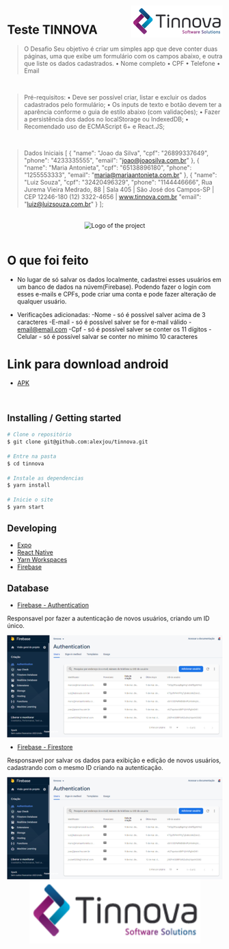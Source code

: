 <img src="./assets/Logo.png" alt="Logo of the project" align="right">

# Teste TINNOVA 

> O Desafio
Seu objetivo é criar um simples app que deve conter duas páginas, uma que exibe um
formulário com os campos abaixo, e outra que liste os dados cadastrados.
• Nome completo
• CPF
• Telefone
• Email

</br>

> Pré-requisitos:
• Deve ser possível criar, listar e excluir os dados cadastrados pelo formulário;
• Os inputs de texto e botão devem ter a aparência conforme o guia de estilo abaixo (com
validações);
• Fazer a persistência dos dados no localStorage ou IndexedDB;
• Recomendado uso de ECMAScript 6+ e React.JS;

</br>

> Dados Iniciais
[
 {
 "name": "Joao da Silva",
 "cpf": "26899337649",
 "phone": "4233335555",
 "email": "joao@joaosilva.com.br"
 },
 {
 "name": "Maria Antonieta",
 "cpf": "65138896180",
 "phone": "1255553333",
 "email": "maria@mariaantonieta.com.br"
 },
 {
 "name": "Luiz Souza",
 "cpf": "32420496329",
 "phone": "1144446666",
Rua Jurema Vieira Medrado, 88 | Sala 405 | São José dos Campos-SP | CEP 12246-180
(12) 3322-4656 | www.tinnova.com.br
 "email": "luiz@luizsouza.com.br"
 }
];

</br>
<div align="center">
 
<img src="./assets/tinnova.gif" width="300" height="600" alt="Logo of the project" align="center">
</div>
</br>

# O que foi feito

- No lugar de só salvar os dados localmente, cadastrei esses usuários em um banco de dados na núvem(Firebase). Podendo fazer o login com esses e-mails e CPFs, pode criar uma conta e pode fazer alteração de qualquer usuário.

- Verificações adicionadas:
-Nome - só é possível salver acima de 3 caracteres
-E-mail - só é possível salver se for e-mail válido - email@email.com
-Cpf - só é possível salver se conter os 11 dígitos
-Celular - só é possível salvar se conter no mínimo 10 caracteres

# Link para download android

- [APK](https://drive.google.com/file/d/1opA1HqCWsFycMf6S71ypMmAA14zmAtlO/view?usp=sharing)

</br>

## Installing / Getting started

```bash
# Clone o repositório
$ git clone git@github.com:alexjou/tinnova.git

# Entre na pasta
$ cd tinnova

# Instale as dependencias
$ yarn install

# Inicie o site
$ yarn start
```

## Developing

- [Expo](https://expo.io/)
- [React Native](https://reactnative.dev/)
- [Yarn Workspaces](https://classic.yarnpkg.com/en/docs/workspaces/)
- [Firebase](https://firebase.google.com/)


## Database

- [Firebase - Authentication](https://firebase.google.com/docs/auth?hl=pt-br)

Responsavel por fazer a autenticação de novos usuários, criando um ID único.

<img src="./src/assets/images/firebase1.png" alt="Logo of the project" align="center">

- [Firebase - Firestore](https://firebase.google.com/docs/firestore?hl=pt-br)

Responsavel por salvar os dados para exibição e edição de novos usuários, cadastrando com o mesmo ID criando na autenticação.

<img src="./src/assets/images/firebase1.png" alt="Logo of the project" align="center">

</br>

<div align="center">
<img src="./assets/Logo.png" width="400" height="150" alt="Logo of the project" align="center">
 </div>
